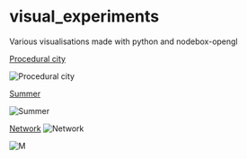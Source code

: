 visual_experiments
==================

Various visualisations made with python and nodebox-opengl

[Procedural city](city.py)

![Procedural city](http://40.media.tumblr.com/34b34b05ee369c45b179b3e202d56f78/tumblr_mz7f0uRSQ51tpaylso1_500.png)

[Summer](circles_nb.py)

![Summer](http://33.media.tumblr.com/6dc37a194585bab8dd22bc690350841e/tumblr_mz7ij4dMA51tpaylso1_500.gif)

[Network](network.py)
![Network](http://38.media.tumblr.com/06d4eb3d56a9925193a391322ea5b613/tumblr_mz7iwcHsYf1tpaylso1_500.gif)

![M](http://40.media.tumblr.com/a53a3ca58016a8ae506279e4324ab71d/tumblr_ne2rxqfOuP1tpaylso1_500.png)

